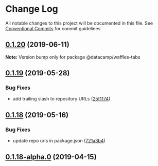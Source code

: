# Change Log

All notable changes to this project will be documented in this file.
See [Conventional Commits](https://conventionalcommits.org) for commit guidelines.

## [0.1.20](https://github.com/datacamp/design-system/compare/@datacamp/waffles-tabs@0.1.19...@datacamp/waffles-tabs@0.1.20) (2019-06-11)

**Note:** Version bump only for package @datacamp/waffles-tabs





## [0.1.19](https://github.com/datacamp-engineering/design-system/tree/master/packages/stylesheets/tabs/compare/@datacamp/waffles-tabs@0.1.18...@datacamp/waffles-tabs@0.1.19) (2019-05-28)


### Bug Fixes

* add trailing slash to repository URLs ([25f1174](https://github.com/datacamp-engineering/design-system/tree/master/packages/stylesheets/tabs/commit/25f1174))





## [0.1.18](https://github.com/datacamp-engineering/design-system/tree/master/packages/stylesheets/tabs/compare/@datacamp/waffles-tabs@0.1.18-alpha.0...@datacamp/waffles-tabs@0.1.18) (2019-05-16)


### Bug Fixes

* update repo urls in package.json ([721a3b4](https://github.com/datacamp-engineering/design-system/tree/master/packages/stylesheets/tabs/commit/721a3b4))





## [0.1.18-alpha.0](https://github.com/datacamp/design-system/compare/@datacamp/waffles-tabs@0.1.18-alpha.0...@datacamp/waffles-tabs@0.1.18-alpha.0) (2019-04-15)
